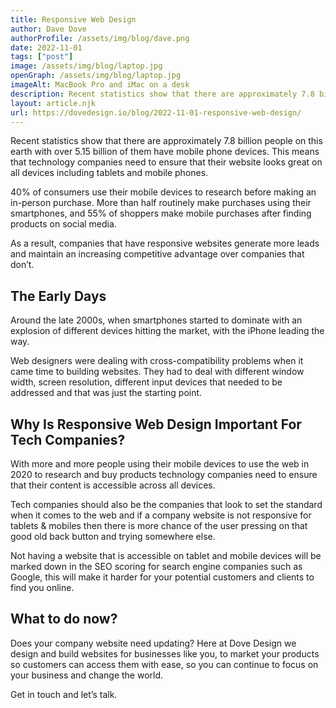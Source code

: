 ```yaml
---
title: Responsive Web Design
author: Dave Dove
authorProfile: /assets/img/blog/dave.png
date: 2022-11-01
tags: ["post"]
image: /assets/img/blog/laptop.jpg
openGraph: /assets/img/blog/laptop.jpg
imageAlt: MacBook Pro and iMac on a desk
description: Recent statistics show that there are approximately 7.8 billion people on this earth with over 5.15 billion of them have mobile phone devices. This means that technology companies need to ensure that their website looks great on all devices including tablets and mobile phones.
layout: article.njk
url: https://dovedesign.io/blog/2022-11-01-responsive-web-design/
---
```


Recent statistics show that there are approximately 7.8 billion people on this earth with over 5.15 billion of them have mobile phone devices. This means that technology companies need to ensure that their website looks great on all devices including tablets and mobile phones.

40% of consumers use their mobile devices to research before making an in-person purchase. More than half routinely make purchases using their smartphones, and 55% of shoppers make mobile purchases after finding products on social media.

As a result, companies that have responsive websites generate more leads and maintain an increasing competitive advantage over companies that don’t.

## The Early Days

Around the late 2000s, when smartphones started to dominate with an explosion of different devices hitting the market, with the iPhone leading the way.

Web designers were dealing with cross-compatibility problems when it came time to building websites. They had to deal with different window width, screen resolution, different input devices that needed to be addressed and that was just the starting point.

<!-- ![Person holding an iPad](/assets/img/blog/ipad.jpg "Person holding an iPad") -->

## Why Is Responsive Web Design Important For Tech Companies?

With more and more people using their mobile devices to use the web in 2020 to research and buy products technology companies need to ensure that their content is accessible across all devices.

Tech companies should also be the companies that look to set the standard when it comes to the web and if a company website is not responsive for tablets & mobiles then there is more chance of the user pressing on that good old back button and trying somewhere else.

Not having a website that is accessible on tablet and mobile devices will be marked down in the SEO scoring for search engine companies such as Google, this will make it harder for your potential customers and clients to find you online.

## What to do now?

Does your company website need updating? Here at Dove Design we design and build websites for businesses like you, to market your products so customers can access them with ease, so you can continue to focus on your business and change the world.

Get in touch and let’s talk.

